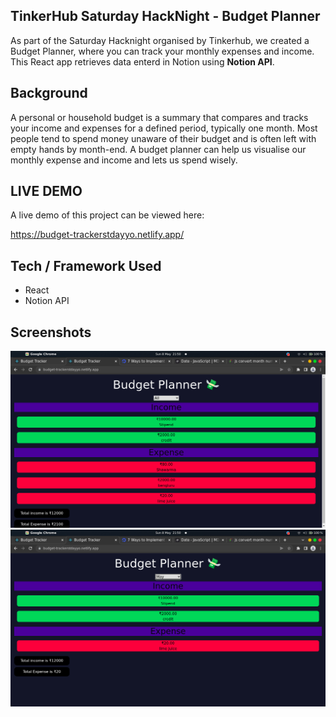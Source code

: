 <h2>TinkerHub Saturday HackNight - Budget Planner</h2>

As part of the Saturday Hacknight organised by Tinkerhub, we created a Budget Planner, where you can track your monthly expenses and income. This React app retrieves data enterd in Notion using **Notion API**. 

## Background
A personal or household budget is a summary that compares and tracks your income and expenses for a defined period, typically one month. Most people tend to spend money unaware of their budget and is often left with empty hands by month-end. A budget planner can help us visualise our monthly expense and income and lets us spend wisely. 

## LIVE DEMO
A live demo of this project can be viewed here:

https://budget-trackerstdayyo.netlify.app/

## Tech / Framework Used
- React
- Notion API

## Screenshots
<img src="./src/assets/images/year.png"></img>
<br>
<img src="./src/assets/images/month.png"></img>